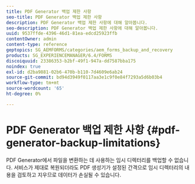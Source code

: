 ```yaml
---
title: PDF Generator 백업 제한 사항
seo-title: PDF Generator 백업 제한 사항
description: PDF Generator 백업 제한 사항에 대해 알아봅니다.
seo-description: PDF Generator 백업 제한 사항에 대해 알아봅니다.
uuid: 9537ffde-4396-46d1-81ea-edcd25923ffb
contentOwner: admin
content-type: reference
geptopics: SG_AEMFORMS/categories/aem_forms_backup_and_recovery
products: SG_EXPERIENCEMANAGER/6.4/FORMS
discoiquuid: 23386353-b2bf-49f1-947a-dd7587bba175
noindex: true
exl-id: d2ba9881-02b6-470b-b110-7d4609e6ab24
source-git-commit: bd94d3949f0117aa3e1c9f0e84f7293a5d6b03b4
workflow-type: tm+mt
source-wordcount: '65'
ht-degree: 0%

---
```


# PDF Generator 백업 제한 사항 {#pdf-generator-backup-limitations}

PDF Generator에서 파일을 변환하는 데 사용하는 임시 디렉터리를 백업할 수 없습니다. 서비스가 제대로 복원되더라도 PDF 생성기가 설정된 간격으로 임시 디렉터리의 내용을 검토하고 지우므로 데이터가 손실될 수 있습니다.
